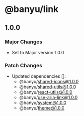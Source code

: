 # @banyu/link

## 1.0.0

### Major Changes

- Set to Major version 1.0.0

### Patch Changes

- Updated dependencies []:
  - @banyu/shared-icons@1.0.0
  - @banyu/shared-utils@1.0.0
  - @banyu/react-utils@1.0.0
  - @banyu/use-aria-link@1.0.0
  - @banyu/system@1.0.0
  - @banyu/theme@1.0.0
